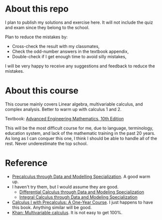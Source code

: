 # About this repo
I plan to publish my solutions and exercise here. It will not include the quiz and exam since they belong to the school.

Plan to reduce the mistakes by:
* Cross-check the result with my classmates,  
* Check the odd-number answers in the textbook appendix,
* Double-check if I get enough time to avoid silly mistakes,

I will be very happy to receive any suggestions and feedback to reduce the mistakes.

# About this course
This course mainly covers Linear algebra, multivariable calculus, and complex analysis.
Better to warm up with calculus 1 and 2.

Textbook: [Advanced Engineering Mathematics, 10th Edition](http://webpages.iust.ac.ir/jazbi/books/10Edition-ErwinKreyszig-AdvancedEngineeringMathematics.pdf)

This will be the most difficult course for me, due to language, terminology, education system, and lack of the mathematic training in the past 20 years. As long as I can conquer this one, I think I should be able to handle all of the rest. Never underestimate the top school.

# Reference
* [Precalculus through Data and Modelling Specialization](https://www.coursera.org/specializations/precalculus-data-modelling).  A good warm up.
* I haven't try them, but I would assume they are good.
    * [Differential Calculus through Data and Modeling Specialization](https://www.coursera.org/specializations/differential-calculus-data-modeling)
    * [Integral Calculus through Data and Modeling Specialization](https://www.coursera.org/specializations/integral-calculus-data-modeling)
* [Calculus I with Precalculus: A One-Year Course](https://www.amazon.com/Calculus-I-Precalculus-One-Year-Course-dp-0618568069/dp/0618568069/ref=mt_other?_encoding=UTF8&me=&qid=1621531863). I just happens to have this book. Anything similar will be good.
* [Khan: Multivariable calculus](https://www.khanacademy.org/math/multivariable-calculus). It is not easy to get 100%.
